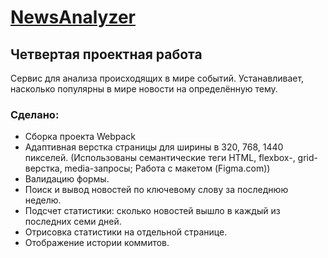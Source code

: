 # [NewsAnalyzer](https://nyan969.github.io/NewsAnalyzer/)
## Четвертая проектная работа
Сервис для анализа происходящих в мире событий. Устанавливает, насколько популярны в мире новости на определённую тему.
### Сделано:
* Сборка проекта Webpack
* Адаптивная верстка страницы для ширины в 320, 768, 1440 пикселей. (Использованы семантические теги HTML, flexbox-, grid-верстка, media-запросы; Работа с макетом (Figma.com))
* Валидацию формы.
* Поиск и вывод новостей по ключевому слову за последнюю неделю.
* Подсчет статистики: сколько новостей вышло в каждый из последних семи дней. 
* Отрисовка статистики на отдельной странице.
* Отображение истории коммитов.
